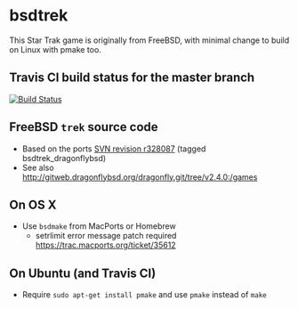 bsdtrek
========

This Star Trak game is originally from FreeBSD, with minimal change to build on Linux with pmake too.

## Travis CI build status for the master branch

[![Build Status](https://travis-ci.org/jj1bdx/bsdtrek.svg?branch=master)](https://travis-ci.org/jj1bdx/bsdtrek)

## FreeBSD `trek` source code

* Based on the ports [SVN revision r328087](http://svnweb.freebsd.org/ports/head/games/bsdgames/Makefile?revision=328087&view=markup) (tagged bsdtrek\_dragonflybsd)
* See also <http://gitweb.dragonflybsd.org/dragonfly.git/tree/v2.4.0:/games>

## On OS X

* Use `bsdmake` from MacPorts or Homebrew
    * setrlimit error message patch required <https://trac.macports.org/ticket/35612>

## On Ubuntu (and Travis CI)

* Require `sudo apt-get install pmake` and use `pmake` instead of `make`
